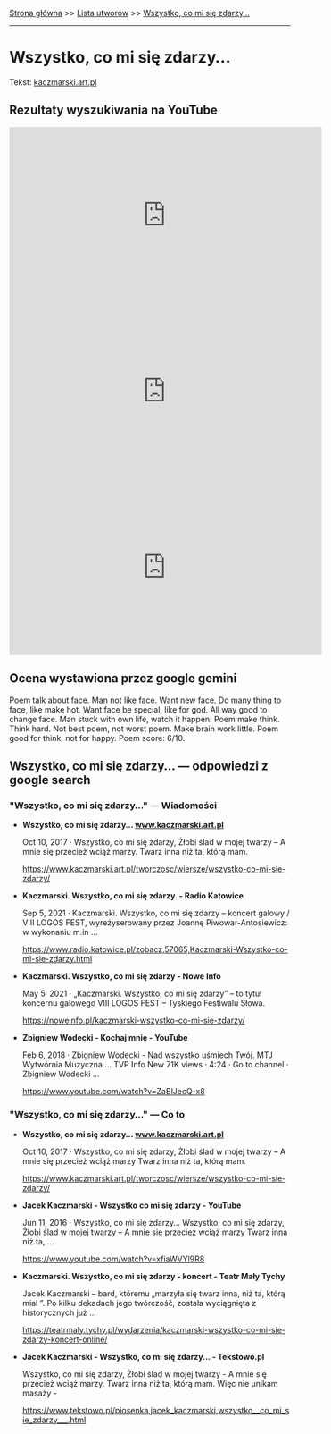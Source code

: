 [Strona główna](../index.md) >> [Lista utworów](../list.md) >> [Wszystko, co mi się zdarzy…](650.md)

---

# Wszystko, co mi się zdarzy…

Tekst: [kaczmarski.art.pl](https://www.kaczmarski.art.pl/tworczosc/wiersze/wszystko-co-mi-sie-zdarzy/)

## Rezultaty wyszukiwania na YouTube

<iframe width="560" height="315" src="https://www.youtube.com/embed/xfiaWVYl9R8?si=IdontcarewhotheIRSsendsImnotpayingtaxes" title="YouTube video player" frameborder="0" allow="accelerometer; autoplay; clipboard-write; encrypted-media; gyroscope; picture-in-picture; web-share" referrerpolicy="strict-origin-when-cross-origin" allowfullscreen></iframe>

<iframe width="560" height="315" src="https://www.youtube.com/embed/FliqpnjsVyc?si=IdontcarewhotheIRSsendsImnotpayingtaxes" title="YouTube video player" frameborder="0" allow="accelerometer; autoplay; clipboard-write; encrypted-media; gyroscope; picture-in-picture; web-share" referrerpolicy="strict-origin-when-cross-origin" allowfullscreen></iframe>

<iframe width="560" height="315" src="https://www.youtube.com/embed/nKoqGkB9l3A?si=IdontcarewhotheIRSsendsImnotpayingtaxes" title="YouTube video player" frameborder="0" allow="accelerometer; autoplay; clipboard-write; encrypted-media; gyroscope; picture-in-picture; web-share" referrerpolicy="strict-origin-when-cross-origin" allowfullscreen></iframe>

## Ocena wystawiona przez google gemini

Poem talk about face. Man not like face. Want new face. Do many thing to face, like make hot. Want face be special, like for god. All way good to change face. Man stuck with own life, watch it happen. Poem make think. Think hard. Not best poem, not worst poem. Make brain work little. Poem good for think, not for happy. Poem score: 6/10.


## Wszystko, co mi się zdarzy… — odpowiedzi z google search

### "Wszystko, co mi się zdarzy…" — Wiadomości

- **Wszystko, co mi się zdarzy… www.kaczmarski.art.pl**

    Oct 10, 2017  ·  Wszystko, co mi się zdarzy, Żłobi ślad w mojej twarzy – A mnie się przecież wciąż marzy. Twarz inna niż ta, którą mam. 

   <https://www.kaczmarski.art.pl/tworczosc/wiersze/wszystko-co-mi-sie-zdarzy/>
- **Kaczmarski. Wszystko, co mi się zdarzy. - Radio Katowice**

    Sep 5, 2021  ·  Kaczmarski. Wszystko, co mi się zdarzy – koncert galowy / VIII LOGOS FEST, wyreżyserowany przez Joannę Piwowar-Antosiewicz: w wykonaniu m.in ... 

   <https://www.radio.katowice.pl/zobacz,57065,Kaczmarski-Wszystko-co-mi-sie-zdarzy.html>
- **Kaczmarski. Wszystko, co mi się zdarzy - Nowe Info**

    May 5, 2021  ·  „Kaczmarski. Wszystko, co mi się zdarzy” – to tytuł koncernu galowego VIII LOGOS FEST – Tyskiego Festiwalu Słowa. 

   <https://noweinfo.pl/kaczmarski-wszystko-co-mi-sie-zdarzy/>
- **Zbigniew Wodecki - Kochaj mnie - YouTube**

    Feb 6, 2018  ·  Zbigniew Wodecki - Nad wszystko uśmiech Twój. MTJ Wytwórnia Muzyczna ... TVP Info New 71K views · 4:24 · Go to channel · Zbigniew Wodecki ... 

   <https://www.youtube.com/watch?v=ZaBlJecQ-x8>

### "Wszystko, co mi się zdarzy…" — Co to

- **Wszystko, co mi się zdarzy… www.kaczmarski.art.pl**

    Oct 10, 2017  ·  Wszystko, co mi się zdarzy, Żłobi ślad w mojej twarzy – A mnie się przecież wciąż marzy Twarz inna niż ta, którą mam. 

   <https://www.kaczmarski.art.pl/tworczosc/wiersze/wszystko-co-mi-sie-zdarzy/>
- **Jacek Kaczmarski - Wszystko co mi się zdarzy - YouTube**

    Jun 11, 2016  ·  Wszystko, co mi się zdarzy… Wszystko, co mi się zdarzy, Żłobi ślad w mojej twarzy – A mnie się przecież wciąż marzy Twarz inna niż ta, ... 

   <https://www.youtube.com/watch?v=xfiaWVYl9R8>
- **Kaczmarski. Wszystko, co mi się zdarzy - koncert - Teatr Mały Tychy**

    Jacek Kaczmarski – bard, któremu „marzyła się twarz inna, niż ta, którą miał ”. Po kilku dekadach jego twórczość, została wyciągnięta z historycznych już ... 

   <https://teatrmaly.tychy.pl/wydarzenia/kaczmarski-wszystko-co-mi-sie-zdarzy-koncert-online/>
- **Jacek Kaczmarski - Wszystko, co mi się zdarzy... - Tekstowo.pl**

    Wszystko, co mi się zdarzy, Żłobi ślad w mojej twarzy - A mnie się przecież wciąż marzy. Twarz inna niż ta, którą mam. Więc nie unikam masaży - 

   <https://www.tekstowo.pl/piosenka,jacek_kaczmarski,wszystko__co_mi_sie_zdarzy___.html>

